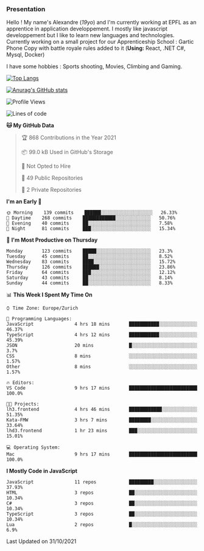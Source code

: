 ### Presentation



Hello ! My name's Alexandre (_19yo_) and I'm currently working at EPFL as an apprentice in application developpement. I mostly like javascript developpement but I like to learn new languages and technologies. Currently working on a small project for our Apprenticeship School : Gartic Phone Copy with battle royale rules added to it (**Using:** React, .NET C#, Mysql, Docker)

I have some hobbies : Sports shooting, Movies, Climbing and Gaming.

[![Top Langs](https://github-readme-stats.vercel.app/api/top-langs/?username=jaavlex&layout=compact&langs_count=8&theme=react)](https://github.com/anuraghazra/github-readme-stats)

[![Anurag's GitHub stats](https://github-readme-stats.vercel.app/api?username=jaavlex&theme=react&show_icons=true&count_private=true)](https://github.com/anuraghazra/github-readme-stats)

<!--START_SECTION:waka-->
![Profile Views](http://img.shields.io/badge/Profile%20Views-32-blue)

![Lines of code](https://img.shields.io/badge/From%20Hello%20World%20I%27ve%20Written-5.4%20million%20lines%20of%20code-blue)

**🐱 My GitHub Data** 

> 🏆 868 Contributions in the Year 2021
 > 
> 📦 99.0 kB Used in GitHub's Storage 
 > 
> 🚫 Not Opted to Hire
 > 
> 📜 49 Public Repositories 
 > 
> 🔑 2 Private Repositories  
 > 
**I'm an Early 🐤** 

```text
🌞 Morning    139 commits    ██████░░░░░░░░░░░░░░░░░░░   26.33% 
🌆 Daytime    268 commits    ████████████░░░░░░░░░░░░░   50.76% 
🌃 Evening    40 commits     ██░░░░░░░░░░░░░░░░░░░░░░░   7.58% 
🌙 Night      81 commits     ███░░░░░░░░░░░░░░░░░░░░░░   15.34%

```
📅 **I'm Most Productive on Thursday** 

```text
Monday       123 commits    █████░░░░░░░░░░░░░░░░░░░░   23.3% 
Tuesday      45 commits     ██░░░░░░░░░░░░░░░░░░░░░░░   8.52% 
Wednesday    83 commits     ████░░░░░░░░░░░░░░░░░░░░░   15.72% 
Thursday     126 commits    ██████░░░░░░░░░░░░░░░░░░░   23.86% 
Friday       64 commits     ███░░░░░░░░░░░░░░░░░░░░░░   12.12% 
Saturday     43 commits     ██░░░░░░░░░░░░░░░░░░░░░░░   8.14% 
Sunday       44 commits     ██░░░░░░░░░░░░░░░░░░░░░░░   8.33%

```


📊 **This Week I Spent My Time On** 

```text
⌚︎ Time Zone: Europe/Zurich

💬 Programming Languages: 
JavaScript               4 hrs 18 mins       ███████████░░░░░░░░░░░░░░   46.37% 
TypeScript               4 hrs 12 mins       ███████████░░░░░░░░░░░░░░   45.39% 
JSON                     20 mins             █░░░░░░░░░░░░░░░░░░░░░░░░   3.7% 
CSS                      8 mins              ░░░░░░░░░░░░░░░░░░░░░░░░░   1.57% 
Other                    8 mins              ░░░░░░░░░░░░░░░░░░░░░░░░░   1.57%

🔥 Editors: 
VS Code                  9 hrs 17 mins       █████████████████████████   100.0%

🐱‍💻 Projects: 
lh3.frontend             4 hrs 46 mins       ████████████░░░░░░░░░░░░░   51.35% 
Kata-FMW                 3 hrs 7 mins        ████████░░░░░░░░░░░░░░░░░   33.64% 
lhd3.frontend            1 hr 23 mins        ███░░░░░░░░░░░░░░░░░░░░░░   15.01%

💻 Operating System: 
Mac                      9 hrs 17 mins       █████████████████████████   100.0%

```

**I Mostly Code in JavaScript** 

```text
JavaScript               11 repos            █████████░░░░░░░░░░░░░░░░   37.93% 
HTML                     3 repos             ██░░░░░░░░░░░░░░░░░░░░░░░   10.34% 
C#                       3 repos             ██░░░░░░░░░░░░░░░░░░░░░░░   10.34% 
TypeScript               3 repos             ██░░░░░░░░░░░░░░░░░░░░░░░   10.34% 
Lua                      2 repos             █░░░░░░░░░░░░░░░░░░░░░░░░   6.9%

```



 Last Updated on 31/10/2021
<!--END_SECTION:waka-->
